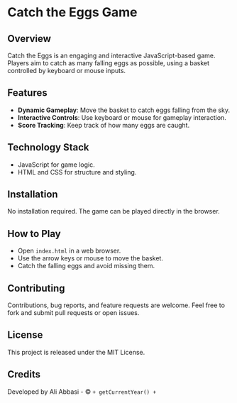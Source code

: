 # Catch the Eggs Game

## Overview
Catch the Eggs is an engaging and interactive JavaScript-based game. Players aim to catch as many falling eggs as possible, using a basket controlled by keyboard or mouse inputs.

## Features
- **Dynamic Gameplay**: Move the basket to catch eggs falling from the sky.
- **Interactive Controls**: Use keyboard or mouse for gameplay interaction.
- **Score Tracking**: Keep track of how many eggs are caught.

## Technology Stack
- JavaScript for game logic.
- HTML and CSS for structure and styling.

## Installation
No installation required. The game can be played directly in the browser.

## How to Play
- Open `index.html` in a web browser.
- Use the arrow keys or mouse to move the basket.
- Catch the falling eggs and avoid missing them.

## Contributing
Contributions, bug reports, and feature requests are welcome. Feel free to fork and submit pull requests or open issues.

## License
This project is released under the MIT License.

## Credits
Developed by Ali Abbasi - © ` + getCurrentYear() + `